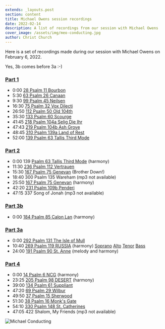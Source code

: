 ```yaml
---
extends: _layouts.post
section: content
title: Michael Owens session recordings
date: 2022-02-14
description: A list of recordings from our session with Michael Owens
cover_image: /assets/img/meo-conducting.jpg
author: Christ Church
---
```


Here is a set of recordings made during our session with Michael Owens on February 6, 2022.  

Yes, 3b comes before 3a :-)

### [Part 1](/assets/audio/meo-2-6-22-p1.mp3)
- 0:00  [28 Psalm 11 Bourbon](/assets/psalms/028_Psalm_11_Bourbon.mp3)
- 5:30  [63 Psalm 26 Canaan](/assets/psalms/063_Psalm_26_Canaan_Bailey.mp3)
- 9:30  [99 Psalm 45 Neilsen](/assets/psalms/099_Psalm_45_Nielsen.mp3)
- 16:30 [75 Psalm 32 Vox Dilecti](/assets/psalms/075_Psalm_32_Vox_Dilecti.mp3)
- 26:50 [112  Psalm 50 Old 104th](/assets/psalms/112_Psalm_50_Old_104th.mp3)
- 35:30 [133 Psalm 60 Scourge](/assets/psalms/133_Psalm_60_Scourge.mp3)
- 41:45 [218 Psalm 104a Selig Die Ihr](/assets/psalms/218_Psalm_104a_Selig_Die_Ihr.mp3)
- 47:43 [219 Psalm 104b Ash Grove](/assets/psalms/219_Psalm_104b_Ash_Grove.mp3)
- 48:45 [310 Psalm 139a Land of Rest](/assets/psalms/310_Psalm_139_A_Land_of_Rest.mp3)
- 52:00 [139 Psalm 63 Tallis Third Mode](/assets/psalms/139_Psalm_63_Third_Mode.mp3)

### [Part 2](/assets/audio/meo-2-6-22-p2.mp3)
- 0:00 139 [Psalm 63 Tallis Third Mode](/assets/psalms/139_Psalm_63_Third_Mode.mp3) (harmony)
- 11:30 [236 Psalm 112 Vertrauen](/assets/psalms/236_Psalm_112_Vertrauen.mp3)
- 15:30 [167 Psalm 75 Genevan](/assets/psalms/167_Psalm_75_Genevan.mp3) (Brother Down!)
- 18:40 300 Psalm 135 Wareham (mp3 not available)
- 25:50 [167 Psalm 75 Genevan](/assets/psalms/167_Psalm_75_Genevan.mp3) (harmony)
- 42:20 [231 Psalm 109b Penderi](/assets/psalms/231_Psalm_109b_Penderi.mp3)
- 47:15 337 Song of Jonah (mp3 not available)


### [Part 3b](/assets/audio/meo-2-6-22-p3_1b.mp3)
- 0:00 [184 Psalm 85 Calon Lan](/assets/psalms/184_Psalm_85_Calon_Lan.mp3) (harmony)

### [Part 3a](/assets/audio/meo-2-6-22-p3_1a.mp3)
- 0:00 [292  Psalm 131 The Isle of Mull](/assets/psalms/292_Psalm_131_Isle_of_Mull.mp3)
- 10:40 [269 Psalm 119 RUSSIA](/assets/psalms/269_Psalm_119_Russia.mp3) (harmony) [Soprano](/assets/psalms/Psalm_119_Russia_SOPRANO.mp3) [Alto](/assets/psalms/Psalm_119_Russia_ALTO.mp3) [Tenor](/assets/psalms/Psalm_119_Russia_TENOR.mp3) [Bass](/assets/psalms/Psalm_119_Russia_BASS.mp3)
- 24:00 [191 Psalm 90 St. Anne](/assets/psalms/191_Psalm_90_St._Anne.mp3.mp3) (melody and harmony)
### [Part 4](/assets/audio/meo-2-6-22-p4.mp3)
- 0:00 [14 Psalm 6 NCG](/assets/psalms/014_Psalm_6_NCG.mp3) (harmony)
- 23:25 [205 Psalm 98 DESERT](/assets/psalms/205_Psalm_98_Desert.mp3) (harmony)
- 39:00 [134 Psalm 61 Suppliant](/assets/psalms/134_Psalm_61_Sidney.mp3)
- 47:20 [69 Psalm 29 Wilbur](/assets/psalms/069_Psalm_29_Wilbur.mp3)
- 49:50 [37 Psalm 15 Sherwood](/assets/psalms/037_Psalm_15_Sherwood.mp3)
- 51:30 [38 Psalm 16 Monk's Gate](/assets/psalms/038_Psalm_16_Monks_Gate.mp3)
- 54:10 [330 Psalm 148 St. Catherines](/assets/psalms/330_Psalm_148_St._Catherines.mp3)
- 47:05 422 Shalom, My Friends (mp3 not available)


![Michael Conducting](/assets/img/meo-sing-feb-2022.JPG)